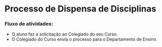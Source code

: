 # Processo de Dispensa de Disciplinas

### Fluxo de atividades:
- O aluno faz a solicitação ao Colegiado do seu Curso.
- O Colegiado do Curso envia o processo para o Departamento de Ensino.


